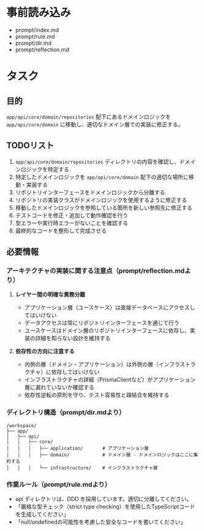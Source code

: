 # 事前読み込み

- prompt/index.md
- prompt/rule.md
- prompt/dir.md
- prompt/reflection.md

# タスク

## 目的

`app/api/core/domain/repositories` 配下にあるドメインロジックを `app/api/core/domain` に移動し、適切なドメイン層での実装に修正する。

## TODOリスト

1. `app/api/core/domain/repositories` ディレクトリの内容を確認し、ドメインロジックを特定する
2. 特定したドメインロジックを `app/api/core/domain` 配下の適切な場所に移動・実装する
3. リポジトリインターフェースをドメインロジックから分離する
4. リポジトリの実装クラスがドメインロジックを使用するように修正する
5. 移動したドメインロジックを参照している箇所を新しい参照先に修正する
6. テストコードを修正・追加して動作確認を行う
7. 型エラーや実行時エラーがないことを確認する
8. 最終的なコードを整形して完成させる

## 必要情報

### アーキテクチャの実装に関する注意点（prompt/reflection.mdより）

1. **レイヤー間の明確な責務分離**

   - アプリケーション層（ユースケース）は直接データベースにアクセスしてはいけない
   - データアクセスは常にリポジトリインターフェースを通じて行う
   - ユースケースはドメイン層のリポジトリインターフェースに依存し、実装の詳細を知らない設計を維持する

2. **依存性の方向に注意する**
   - 内側の層（ドメイン・アプリケーション）は外側の層（インフラストラクチャ）に依存してはいけない
   - インフラストラクチャの詳細（PrismaClientなど）がアプリケーション層に漏れていないか確認する
   - 依存性逆転の原則を守り、テスト容易性と疎結合を維持する

### ディレクトリ構造（prompt/dir.mdより）

```
/workspace/
├── app/
│   ├── api/
│   │   ├── core/
│   │   │   ├── application/       # アプリケーション層
│   │   │   ├── domain/            # ドメイン層 - ドメインロジックはここに集約する
│   │   │   └── infrastructure/    # インフラストラクチャ層
```

### 作業ルール（prompt/rule.mdより）

- api ディレクトリは、DDD を採用しています。適切に分離してください。
- 「厳格な型チェック（strict type checking）を使用したTypeScriptコードを生成してください」
- 「null/undefinedの可能性を考慮した安全なコードを書いてください」
